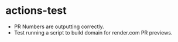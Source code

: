 # actions-test

- PR Numbers are outputting correctly.
- Test running a script to build domain for render.com PR previews.
